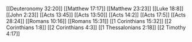 [[Deuteronomy 32:20]]
[[Matthew 17:17]]
[[Matthew 23:23]]
[[Luke 18:8]]
[[John 2:23]]
[[Acts 13:45]]
[[Acts 13:50]]
[[Acts 14:2]]
[[Acts 17:5]]
[[Acts 28:24]]
[[Romans 10:16]]
[[Romans 15:31]]
[[1 Corinthians 15:32]]
[[2 Corinthians 1:8]]
[[2 Corinthians 4:3]]
[[1 Thessalonians 2:18]]
[[2 Timothy 4:17]]

